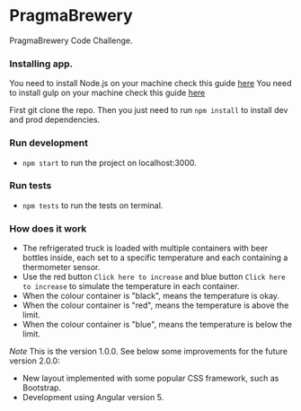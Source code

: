 # PragmaBrewery

PragmaBrewery Code Challenge.

### Installing app.

You need to install Node.js on your machine check this guide [here](https://nodejs.org/en/)
You need to install gulp on your machine check this guide [here](https://gulpjs.com/)

First git clone the repo.
Then you just need to run `npm install` to install dev and prod dependencies.

### Run development
- `npm start` to run the project on localhost:3000.

### Run tests
- `npm tests` to run the tests on terminal.

### How does it work
- The refrigerated truck is loaded with multiple containers with beer bottles inside, each
set to a specific temperature and each containing a thermometer sensor.
- Use the red button `Click here to increase` and blue button `Click here to increase` to simulate the temperature in each container.
- When the colour container is "black", means the temperature is okay.
- When the colour container is "red", means the temperature is above the limit.
- When the colour container is "blue", means the temperature is below the limit.

_Note_
This is the version 1.0.0. See below some improvements for the future version 2.0.0:
- New layout implemented with some popular CSS framework, such as Bootstrap.
- Development using Angular version 5.
